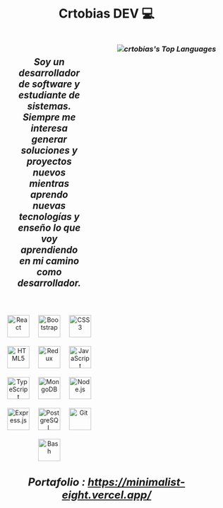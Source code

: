 <h1 align="center">Crtobias DEV 💻</h1>


  
<div style="display: flex; justify-content: space-around;">
    
<div style="display: flex; flex-direction: column;">

<div style="max-width: 50vw; font-size: 1.3rem; font-style: italic; font-weight: bold; text-aling:center; margin:50px;"  align="center" > Soy un desarrollador de software y estudiante de sistemas. Siempre me interesa generar soluciones y proyectos nuevos mientras aprendo nuevas tecnologías y enseño lo que voy aprendiendo en mi camino como desarrollador.</div>

<div align="center">
<a href="https://reactjs.org/" target="_blank"><img style="margin: 10px" src="https://profilinator.rishav.dev/skills-assets/react-original-wordmark.svg" alt="React" height="50" /></a><a href="https://getbootstrap.com/docs/3.4/javascript/" target="_blank"><img style="margin: 10px" src="https://profilinator.rishav.dev/skills-assets/bootstrap-plain.svg" alt="Bootstrap" height="50" /></a><a href="https://www.w3schools.com/css/" target="_blank"><img style="margin: 10px" src="https://profilinator.rishav.dev/skills-assets/css3-original-wordmark.svg" alt="CSS3" height="50" /></a><a href="https://en.wikipedia.org/wiki/HTML5" target="_blank"><img style="margin: 10px" src="https://profilinator.rishav.dev/skills-assets/html5-original-wordmark.svg" alt="HTML5" height="50" /></a><a href="https://redux.js.org/" target="_blank"><img style="margin: 10px" src="https://profilinator.rishav.dev/skills-assets/redux-original.svg" alt="Redux" height="50" /></a><a href="https://www.javascript.com/" target="_blank"><img style="margin: 10px" src="https://profilinator.rishav.dev/skills-assets/javascript-original.svg" alt="JavaScript" height="50" /></a><a href="https://www.typescriptlang.org/" target="_blank"><img style="margin: 10px" src="https://profilinator.rishav.dev/skills-assets/typescript-original.svg" alt="TypeScript" height="50" /></a><a href="https://www.mongodb.com/" target="_blank"><img style="margin: 10px" src="https://profilinator.rishav.dev/skills-assets/mongodb-original-wordmark.svg" alt="MongoDB" height="50" /></a><a href="https://nodejs.org/" target="_blank"><img style="margin: 10px" src="https://profilinator.rishav.dev/skills-assets/nodejs-original-wordmark.svg" alt="Node.js" height="50" /></a><a href="https://expressjs.com/" target="_blank"><img style="margin: 10px" src="https://profilinator.rishav.dev/skills-assets/express-original-wordmark.svg" alt="Express.js" height="50" /></a><a href="https://www.postgresql.org/" target="_blank"><img style="margin: 10px" src="https://profilinator.rishav.dev/skills-assets/postgresql-original-wordmark.svg" alt="PostgreSQL" height="50" /></a><a href="https://github.com/" target="_blank"><img style="margin: 10px" src="https://profilinator.rishav.dev/skills-assets/git-scm-icon.svg" alt="Git" height="50" /></a><a href="https://www.gnu.org/software/bash/" target="_blank"><img style="margin: 10px" src="https://profilinator.rishav.dev/skills-assets/gnu_bash-icon.svg" alt="Bash" height="50" /></a>  
</div>



</div>


<div style="display: flex; flex-direction: column; min-width:30vw">

 ### *<div align="center">  ![crtobias's Top Languages](https://github-readme-stats.vercel.app/api/top-langs/?username=crtobias&theme=dark&show_icons=true&hide_border=false&layout=compact)  </div>*  
</div>


</div>









 ### *<div align="center" style="max-width: 100vw; font-size: 1.5rem; font-style: italic; font-weight: bold; text-aling:center;" > Portafolio : https://minimalist-eight.vercel.app/ </div>*  

